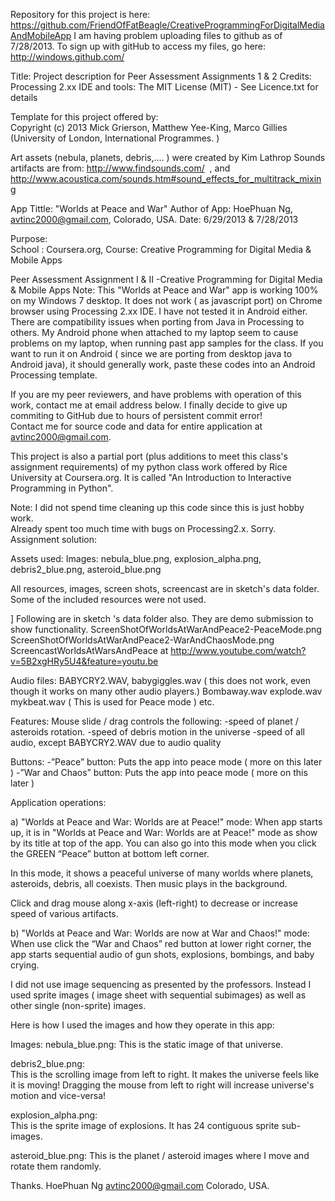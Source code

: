 Repository for this project is here:
https://github.com/FriendOfFatBeagle/CreativeProgrammingForDigitalMediaAndMobileApp 
I am having problem uploading files to github as of 7/28/2013.
To sign up with gitHub to access my files, go here:  http://windows.github.com/ 

 Title:   Project description for Peer Assessment Assignments 1 & 2 
Credits:
Processing 2.xx IDE and tools:  The MIT License (MIT) - See Licence.txt for details

Template for this project offered by:   
Copyright (c) 2013 Mick Grierson, Matthew Yee-King, Marco Gillies
(University of London, International Programmes. )

Art assets (nebula, planets, debris,.... ) were created by Kim Lathrop
Sounds artifacts are from:
http://www.findsounds.com/  , and
http://www.acoustica.com/sounds.htm#sound_effects_for_multitrack_mixing

 App Tittle:   "Worlds at Peace and War"
 Author of App:   HoePhuan Ng, avtinc2000@gmail.com, Colorado, USA.
 Date:  6/29/2013 & 7/28/2013

 Purpose:    
School : Coursera.org, 
Course: 	Creative Programming for Digital Media & Mobile Apps 

Peer Assessment Assignment I & II -Creative Programming for Digital Media & Mobile Apps
Note:  This "Worlds at Peace and War" app is working 100% on my Windows 7 desktop.
  It does not work ( as javascript port)  on Chrome browser using Processing 2.xx IDE.
I have not tested it in Android either.
There are compatibility issues when porting from Java in Processing to others.
My Android phone when attached to my laptop seem to cause problems on my laptop,
when running past app samples for the class.
If you want to run it on Android ( since we are porting from desktop java to Android java), 
it should generally work, paste these codes into an Android Processing template.

If you are my peer reviewers, and have problems with operation of this work, contact 
me at email address below.  I finally decide to give up commiting to GitHub due to 
hours of persistent commit error!  
Contact me for source code and data for entire application at avtinc2000@gmail.com.

This project is also a partial port (plus additions to meet this class's assignment requirements) 
of my python class work offered by Rice University at Coursera.org.  It is called "An Introduction 
to Interactive Programming in Python".

Note:  I did not spend time cleaning up this code since this is just hobby work.  
Already spent too much time with  bugs on Processing2.x.  Sorry.
Assignment solution:

Assets used:
Images:  nebula_blue.png, explosion_alpha.png, debris2_blue.png, asteroid_blue.png

All resources, images, screen shots, screencast are in sketch's data folder.   Some of the included resources were not used.

 ]
Following are in sketch 's data folder also.  They are demo submission to show functionality.
ScreenShotOfWorldsAtWarAndPeace2-PeaceMode.png
ScreenShotOfWorldsAtWarAndPeace2-WarAndChaosMode.png
ScreencastWorldsAtWarsAndPeace at
http://www.youtube.com/watch?v=5B2xgHRy5U4&feature=youtu.be 

Audio files:
BABYCRY2.WAV,
babygiggles.wav ( this does not work, even though it works on many other audio players.)
Bombaway.wav
explode.wav
mykbeat.wav  ( This is used for Peace mode )
etc.

Features:
Mouse slide / drag controls the following: 
	-speed of planet / asteroids rotation.
	-speed of debris motion in the universe
	-speed of all audio, except BABYCRY2.WAV due to audio quality

Buttons:
-”Peace” button:  	Puts the app into peace mode ( more on this later )
-”War and Chaos” button:  	Puts the app into peace mode ( more on this later )

Application operations:

a) "Worlds at Peace and War:  Worlds are at Peace!" mode:
When app starts up, it is in "Worlds at Peace and War:  Worlds are at Peace!" mode as show by its title 
at top of the app.  You can also go into this mode when you click the GREEN “Peace” button at bottom left corner.

In this mode, it shows a peaceful universe of many worlds where planets, asteroids, debris, all coexists.  Then music plays in the background.

Click and drag mouse along x-axis (left-right) to decrease or increase speed of various artifacts.

b) "Worlds at Peace and War:  Worlds are now at War and Chaos!" mode:
When use click the “War and Chaos” red button at lower right corner, the app starts sequential audio of gun shots, explosions, bombings, and baby crying.

I did not use image sequencing as presented by the professors.  Instead I used sprite images ( image sheet with sequential subimages) as well as other single (non-sprite) images.

Here is how I used the images and how they operate in this app:

Images: 
 nebula_blue.png: 	 This is the static image of that universe.

 debris2_blue.png:  
This is the scrolling image from left to right.  It makes the universe feels like it is moving!
Dragging the mouse from left to right will increase universe's motion and vice-versa!

explosion_alpha.png:  	
This is the sprite image of explosions.  It has 24 contiguous sprite sub-images.

asteroid_blue.png:  	This is the planet / asteroid images where I move and rotate them randomly.

Thanks.
HoePhuan Ng
avtinc2000@gmail.com
Colorado, USA. 

